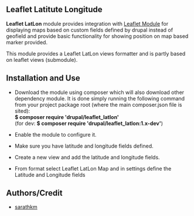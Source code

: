 Leaflet Latitute Longitude
--------------------------

**Leaflet LatLon** module provides integration with [Leaflet Module](https://www.drupal.org/project/leaflet) for displaying maps  based on custom fields defined by drupal instead of geofield and provide basic functionality for showing position on map based marker provided.

This module provides a Leaflet LatLon views formatter and is partly based on leaflet views (submodule).

Installation and Use
--------------------

* Download the module using composer which will also download other dependency module.
  It is done simply running the following command from your project package root 
(where the main composer.json file is sited):  
__$ composer require 'drupal/leaflet_latlon'__  
(for dev: __$ composer require 'drupal/leaflet_latlon:1.x-dev'__)

* Enable the module to configure it.
* Make sure you have latitude and longitude fields defined.
* Create a new view and add the latitude and longitude fields.
* From format select Leaflet LatLon Map and in settings define the Latitude and Longitude fields

Authors/Credit
--------------
* [sarathkm](https://www.drupal.org/u/sarathkm)

